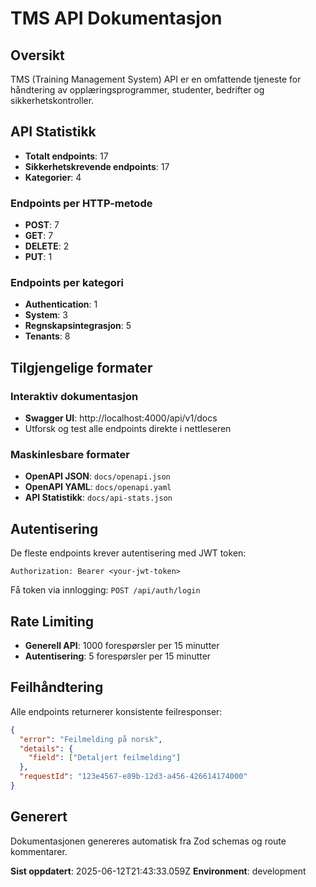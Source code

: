 # TMS API Dokumentasjon

## Oversikt

TMS (Training Management System) API er en omfattende tjeneste for håndtering av opplæringsprogrammer, studenter, bedrifter og sikkerhetskontroller.

## API Statistikk

- **Totalt endpoints**: 17
- **Sikkerhetskrevende endpoints**: 17
- **Kategorier**: 4

### Endpoints per HTTP-metode
- **POST**: 7
- **GET**: 7
- **DELETE**: 2
- **PUT**: 1

### Endpoints per kategori
- **Authentication**: 1
- **System**: 3
- **Regnskapsintegrasjon**: 5
- **Tenants**: 8

## Tilgjengelige formater

### Interaktiv dokumentasjon
- **Swagger UI**: http://localhost:4000/api/v1/docs
- Utforsk og test alle endpoints direkte i nettleseren

### Maskinlesbare formater
- **OpenAPI JSON**: `docs/openapi.json`
- **OpenAPI YAML**: `docs/openapi.yaml`
- **API Statistikk**: `docs/api-stats.json`

## Autentisering

De fleste endpoints krever autentisering med JWT token:

```
Authorization: Bearer <your-jwt-token>
```

Få token via innlogging: `POST /api/auth/login`

## Rate Limiting

- **Generell API**: 1000 forespørsler per 15 minutter
- **Autentisering**: 5 forespørsler per 15 minutter

## Feilhåndtering

Alle endpoints returnerer konsistente feilresponser:

```json
{
  "error": "Feilmelding på norsk",
  "details": {
    "field": ["Detaljert feilmelding"]
  },
  "requestId": "123e4567-e89b-12d3-a456-426614174000"
}
```

## Generert

Dokumentasjonen genereres automatisk fra Zod schemas og route kommentarer.

**Sist oppdatert**: 2025-06-12T21:43:33.059Z
**Environment**: development

